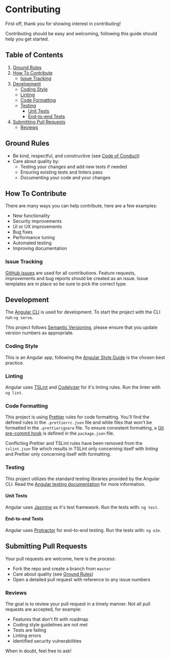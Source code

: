 # Contributing
First off, thank you for showing interest in contributing!

Contributing should be easy and welcoming, following this guide should help you get started.

## Table of Contents
1. [Ground Rules](#ground-rules)
2. [How To Contribute](#how-to-contribute)
    - [Issue Tracking](#issue-tracking)
3. [Development](#development)
    - [Coding Style](#coding-style)
    - [Linting](#linting)
    - [Code Formatting](#code-formatting)
    - [Testing](#testing)
        - [Unit Tests](#unit-tests)
        - [End-to-end Tests](#end-to-end-tests)
4. [Submitting Pull Requests](#submitting-pull-requests)
    - [Reviews](#reviews)

## Ground Rules
- Be kind, respectful, and constructive (see [Code of Conduct])
- Care about quality by:
    - Testing your changes and add new tests if needed
    - Ensuring existing tests and linters pass
    - Documenting your code and your changes

## How To Contribute
There are many ways you can help contribute, here are a few examples:
- New functionality
- Security improvements
- UI or UX improvements
- Bug fixes
- Performance tuning
- Automated testing
- Improving documentation

### Issue Tracking
[GitHub issues] are used for all contributions. Feature requests, improvements and bug reports should be created as an 
issue. Issue templates are in place so be sure to pick the correct type.

## Development
The [Angular CLI] is used for development. To start the project with the CLI run `ng serve`.

This project follows [Semantic Versioning], please ensure that you update version numbers as appropriate.

### Coding Style
This is an Angular app, following the [Angular Style Guide] is the chosen best practice.

### Linting
Angular uses [TSLint] and [Codelyzer] for it's linting rules. Run the linter with `ng lint`.

### Code Formatting
This project is using [Prettier] rules for code formatting. You'll find the defined rules in the `.prettierrc.json` file 
and while files that won't be formatted in the `.prettierignore` file. To ensure consistent formatting, a 
[Git pre-commit hook] is defined in the `package.json` file.

Conflicting Prettier and TSLint rules have been removed from the `tslint.json` file which results in TSLint only 
concerning itself with linting and Prettier only concerning itself with formatting.

### Testing
This project utilizes the standard testing libraries provided by the Angular CLI. Read the 
[Angular testing documentation] for more information.

#### Unit Tests
Angular uses [Jasmine] as it's test framework. Run the tests with: `ng test`.

#### End-to-end Tests
Angular uses [Protractor] for end-to-end testing. Run the tests with: `ng e2e`.

## Submitting Pull Requests
Your pull requests are welcome, here is the process:
- Fork the repo and create a branch from `master`
- Care about quality (see [Ground Rules])
- Open a detailed pull request with reference to any issue numbers

### Reviews
The goal is to review your pull request in a timely manner. Not all pull requests are accepted, for example:
- Features that don't fit with roadmap
- Coding style guidelines are not met
- Tests are failing
- Linting errors
- Identified security vulnerabilities

When in doubt, feel free to ask!

[Code of Conduct]: https://github.com/jvendryes/SafeD3C0D3/blob/master/CODE_OF_CONDUCT.md
[Github issues]: https://github.com/jvendryes/SafeD3C0D3/issues
[Ground Rules]: #ground-rules
[Angular Style Guide]: https://angular.io/guide/styleguide
[Angular CLI]: https://cli.angular.io/
[Semantic Versioning]: https://semver.org/spec/v2.0.0.html
[Angular testing documentation]: https://angular.io/guide/testing
[Jasmine]: https://jasmine.github.io/
[Protractor]: https://www.protractortest.org/
[Prettier]: https://prettier.io/
[Git pre-commit hook]: https://git-scm.com/book/en/v2/Customizing-Git-Git-Hooks
[TSLint]: https://palantir.github.io/tslint/
[Codelyzer]: https://github.com/mgechev/codelyzer
